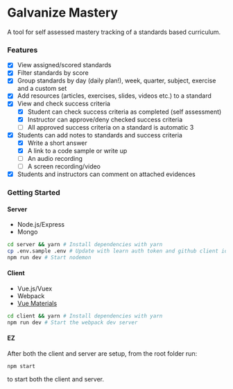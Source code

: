 # Galvanize Mastery

A tool for self assessed mastery tracking of a standards based curriculum.

### Features

* [x] View assigned/scored standards
* [x] Filter standards by score
* [x] Group standards by day (daily plan!), week, quarter, subject, exercise and a custom set
* [x] Add resources (articles, exercises, slides, videos etc.) to a standard
* [x] View and check success criteria
	* [x] Student can check success criteria as completed (self assessment)
	* [x] Instructor can approve/deny checked success criteria
	* [ ] All approved success criteria on a standard is automatic 3
* [x] Students can add notes to standards and success criteria
	* [x] Write a short answer
	* [x] A link to a code sample or write up
	* [ ] An audio recording
	* [ ] A screen recording/video
* [x] Students and instructors can comment on attached evidences

### Getting Started

#### Server

* Node.js/Express
* Mongo

```sh
cd server && yarn # Install dependencies with yarn
cp .env.sample .env # Update with learn auth token and github client id/secret
npm run dev # Start nodemon
```

#### Client

* Vue.js/Vuex
* Webpack
* [Vue Materials](http://johnleider.com/vue-materials-docs/)

```sh
cd client && yarn # Install dependencies with yarn
npm run dev # Start the webpack dev server
```

#### EZ

After both the client and server are setup, from the root folder run:

`npm start`

 to start both the client and server.
